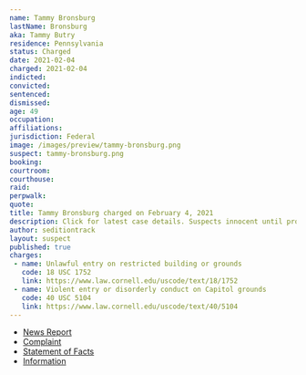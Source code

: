 ```yaml
---
name: Tammy Bronsburg
lastName: Bronsburg
aka: Tammy Butry
residence: Pennsylvania
status: Charged
date: 2021-02-04
charged: 2021-02-04
indicted:
convicted: 
sentenced: 
dismissed: 
age: 49
occupation:
affiliations:
jurisdiction: Federal
image: /images/preview/tammy-bronsburg.png
suspect: tammy-bronsburg.png
booking:
courtroom:
courthouse:
raid:
perpwalk:
quote:
title: Tammy Bronsburg charged on February 4, 2021
description: Click for latest case details. Suspects innocent until proven guilty.
author: seditiontrack
layout: suspect
published: true
charges:
 - name: Unlawful entry on restricted building or grounds
   code: 18 USC 1752
   link: https://www.law.cornell.edu/uscode/text/18/1752
 - name: Violent entry or disorderly conduct on Capitol grounds
   code: 40 USC 5104
   link: https://www.law.cornell.edu/uscode/text/40/5104
---
```

- [News Report](https://www.northcentralpa.com/news/two-lycoming-county-individuals-charged-with-breaking-into-u-s-capitol/article_266b3682-67c5-11eb-a73d-9336a612db11.html)
- [Complaint](https://extremism.gwu.edu/sites/g/files/zaxdzs2191/f/Mark%20Aungst%20and%20Tammy%20Bronsburg%20Criminal%20Complaint.pdf)
- [Statement of Facts](https://www.justice.gov/usao-dc/case-multi-defendant/file/1365926/download)
- [Information](https://www.justice.gov/usao-dc/case-multi-defendant/file/1377901/download)
